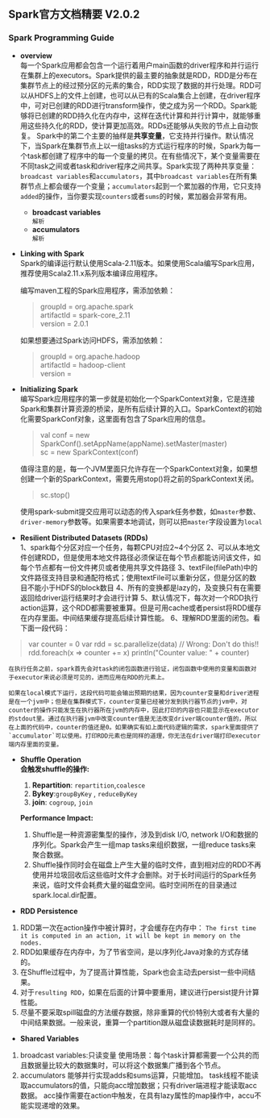 ## Spark官方文档精要 V2.0.2
### Spark Programming Guide
- **overview**  
每一个Spark应用都会包含一个运行着用户main函数的driver程序和并行运行在集群上的executors。Spark提供的最主要的抽象就是RDD，RDD是分布在集群节点上的经过预分区的元素的集合，RDD实现了数据的并行处理。RDD可以从HDFS上的文件上创建，也可以从已有的Scala集合上创建，在driver程序中，可对已创建的RDD进行transform操作，使之成为另一个RDD。Spark能够将已创建的RDD持久化在内存中，这样在迭代计算和并行计算中，就能够重用这些持久化的RDD，使计算更加高效。RDDs还能够从失败的节点上自动恢复。
Spark中的第二个主要的抽样是**共享变量**，它支持并行操作。默认情况下，当Spark在集群节点上以一组tasks的方式运行程序的时候，Spark为每一个task都创建了程序中的每一个变量的拷贝。在有些情况下，某个变量需要在不同task之间或者task和driver程序之间共享。Spark实现了两种共享变量：`broadcast variables`和`accumulators`，其中`broadcast variables`在所有集群节点上都会缓存一个变量；`accumulators`起到一个累加器的作用，它只支持`added`的操作，当你要实现`counters`或者`sums`的时候，累加器会非常有用。
  - **broadcast variables**  
`解析`
  - **accumulators**  
`解析`
- **Linking with Spark**  
Spark的编译运行默认使用Scala-2.11版本。如果使用Scala编写Spark应用，推荐使用Scala2.11.x系列版本编译应用程序。 
	 
  编写maven工程的Spark应用程序，需添加依赖：
	> groupId = org.apache.spark  
	> artifactId = spark-core_2.11  
	> version = 2.0.1  
		
	如果想要通过Spark访问HDFS，需添加依赖：  
	>groupId = org.apache.hadoop  
	>artifactId = hadoop-client  
	>version = <your-hdfs-version>  

- **Initializing Spark**  
	编写Spark应用程序的第一步就是初始化一个SparkContext对象，它是连接Spark和集群计算资源的桥梁，是所有后续计算的入口。SparkContext的初始化需要SparkConf对象，这里面有包含了Spark应用的信息。  
	> val conf = new SparkConf().setAppName(appName).setMaster(master)  
	> sc = new SparkContext(conf)
	
	值得注意的是，每一个JVM里面只允许存在一个SparkContext对象，如果想创建一个新的SparkContext，需要先用stop()将之前的SparkContext关闭。  
	> sc.stop()  

	使用spark-submit提交应用可以动态的传入spark任务参数，如`master`参数、`driver-memory`参数等。如果需要本地调试，则可以把`master`字段设置为`local`
	
- **Resilient Distributed Datasets (RDDs)**  
1、spark每个分区对应一个任务，每颗CPU对应2~4个分区
2、可以从本地文件创建RDD，但是使用本地文件路径必须保证在每个节点都能访问该文件，如每个节点都有一份文件拷贝或者使用共享文件路径
3、textFile(filePath)中的文件路径支持目录和通配符格式；使用textFile可以重新分区，但是分区的数目不能小于HDFS的block数目
4、所有的变换都是lazy的，及变换只有在需要返回给driver运行结果时才会进行计算
5、默认情况下，每次对一个RDD执行action运算，这个RDD都需要被重算。但是可用cache或者persist将RDD缓存在内存里面。中间结果缓存提高后续计算性能。
6、理解RDD里面的闭包。看下面一段代码：
>var counter = 0
>var rdd = sc.parallelize(data)
>// Wrong: Don't do this!!
>rdd.foreach(x => counter += x)
>println("Counter value: " + counter)  

	在执行任务之前，spark首先会对task的闭包函数进行验证，闭包函数中使用的变量和函数对于executor来说必须是可见的，进而应用在RDD的元素上。  

	如果在local模式下运行，这段代码可能会输出预期的结果，因为counter变量和driver进程是在一个jvm中；但是在集群模式下，counter变量已经被分发到执行器节点的jvm中，对counter的操作只能发生在执行器所在jvm的内存中，因此打印的内容也只能显示在executor的stdout里。通过在执行器jvm中改变counter值是无法改变driver端counter值的，所以在上面的代码中，counter的值还是0。如果确实有如上面代码逻辑的需求，spark里面提供了`accumulator`可以使用。打印RDD元素也是同样的道理，你无法在driver端打印executor端内存里面的变量。


- **Shuffle Operation**  
	**会触发shuffle的操作:**
	1. **Repartition**: `repartition`,`coalesce`
	2. **Bykey**:`groupByKey` , `reduceByKey`
	3. **join**: `cogroup`, `join`  

	**Performance Impact:**  
	1. Shuffle是一种资源密集型的操作，涉及到disk I/O,  network I/O和数据的序列化。Spark会产生一组map tasks来组织数据，一组reduce tasks来聚合数据。
	2. Shuffle操作同时会在磁盘上产生大量的临时文件，直到相对应的RDD不再使用并垃圾回收后这些临时文件才会删除。对于长时间运行的Spark任务来说，临时文件会耗费大量的磁盘空间。临时空间所在的目录通过spark.local.dir配置。

- **RDD Persistence**  
1. RDD第一次在action操作中被计算时，才会缓存在内存中：
		```
		The first time it is computed in an action, it will be kept in memory on the nodes.
		```
2. RDD如果缓存在内存中，为了节省空间，是以序列化Java对象的方式存储的。
3. 在Shuffle过程中，为了提高计算性能，Spark也会主动去persist一些中间结果。
4. 对于`resulting RDD`，如果在后面的计算中要重用，建议进行persist提升计算性能。
5.  尽量不要采取spill磁盘的方法缓存数据，除非重算的代价特别大或者有大量的中间结果数据。一般来说，重算一个partition跟从磁盘读数据耗时是同样的。

- **Shared Variables**  
1. broadcast variables:只读变量
使用场景：每个task计算都需要一个公共的而且数据量比较大的数据集时，可以将这个数据集广播到各个节点。
2. accumulators
能够并行实现adds和sums运算，只能增加。
task线程不能读取accumulators的值，只能向acc增加数据；只有driver端进程才能读取acc数据。
acc操作需要在action中触发，在具有lazy属性的map操作中，accu不能实现递增的效果。
	
